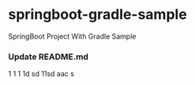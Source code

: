 # springboot-gradle-sample
SpringBoot Project With Gradle Sample

### Update README.md

1
1
1
1d
sd
11sd
aac
s
